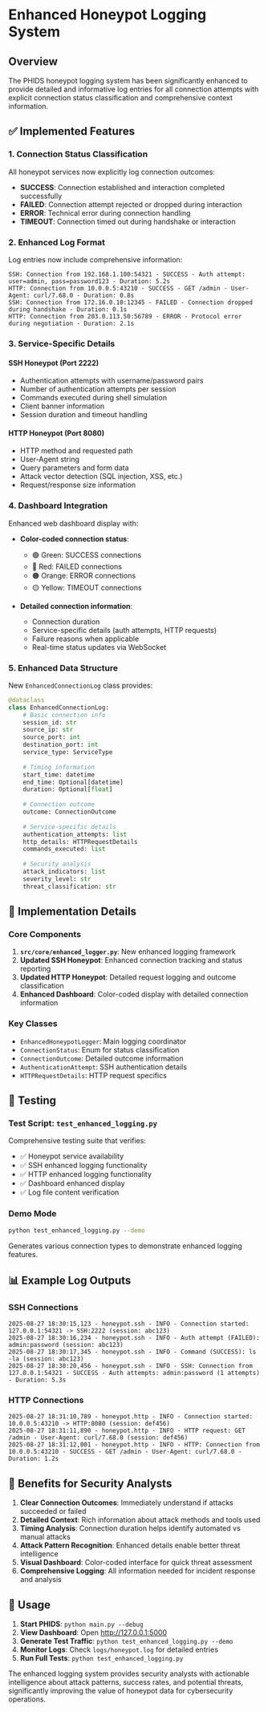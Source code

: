 # Enhanced Honeypot Logging System

## Overview

The PHIDS honeypot logging system has been significantly enhanced to provide detailed and informative log entries for all connection attempts with explicit connection status classification and comprehensive context information.

## ✅ **Implemented Features**

### 1. **Connection Status Classification**

All honeypot services now explicitly log connection outcomes:

- **SUCCESS**: Connection established and interaction completed successfully
- **FAILED**: Connection attempt rejected or dropped during interaction
- **ERROR**: Technical error during connection handling
- **TIMEOUT**: Connection timed out during handshake or interaction

### 2. **Enhanced Log Format**

Log entries now include comprehensive information:

```
SSH: Connection from 192.168.1.100:54321 - SUCCESS - Auth attempt: user=admin, pass=password123 - Duration: 5.2s
HTTP: Connection from 10.0.0.5:43210 - SUCCESS - GET /admin - User-Agent: curl/7.68.0 - Duration: 0.8s
SSH: Connection from 172.16.0.10:12345 - FAILED - Connection dropped during handshake - Duration: 0.1s
HTTP: Connection from 203.0.113.50:56789 - ERROR - Protocol error during negotiation - Duration: 2.1s
```

### 3. **Service-Specific Details**

#### **SSH Honeypot (Port 2222)**
- Authentication attempts with username/password pairs
- Number of authentication attempts per session
- Commands executed during shell simulation
- Client banner information
- Session duration and timeout handling

#### **HTTP Honeypot (Port 8080)**
- HTTP method and requested path
- User-Agent string
- Query parameters and form data
- Attack vector detection (SQL injection, XSS, etc.)
- Request/response size information

### 4. **Dashboard Integration**

Enhanced web dashboard display with:

- **Color-coded connection status**:
  - 🟢 Green: SUCCESS connections
  - 🔴 Red: FAILED connections  
  - 🟠 Orange: ERROR connections
  - 🟡 Yellow: TIMEOUT connections

- **Detailed connection information**:
  - Connection duration
  - Service-specific details (auth attempts, HTTP requests)
  - Failure reasons when applicable
  - Real-time status updates via WebSocket

### 5. **Enhanced Data Structure**

New `EnhancedConnectionLog` class provides:

```python
@dataclass
class EnhancedConnectionLog:
    # Basic connection info
    session_id: str
    source_ip: str
    source_port: int
    destination_port: int
    service_type: ServiceType
    
    # Timing information
    start_time: datetime
    end_time: Optional[datetime]
    duration: Optional[float]
    
    # Connection outcome
    outcome: ConnectionOutcome
    
    # Service-specific details
    authentication_attempts: list
    http_details: HTTPRequestDetails
    commands_executed: list
    
    # Security analysis
    attack_indicators: list
    severity_level: str
    threat_classification: str
```

## 🔧 **Implementation Details**

### **Core Components**

1. **`src/core/enhanced_logger.py`**: New enhanced logging framework
2. **Updated SSH Honeypot**: Enhanced connection tracking and status reporting
3. **Updated HTTP Honeypot**: Detailed request logging and outcome classification
4. **Enhanced Dashboard**: Color-coded display with detailed connection information

### **Key Classes**

- `EnhancedHoneypotLogger`: Main logging coordinator
- `ConnectionStatus`: Enum for status classification
- `ConnectionOutcome`: Detailed outcome information
- `AuthenticationAttempt`: SSH authentication details
- `HTTPRequestDetails`: HTTP request specifics

## 🧪 **Testing**

### **Test Script**: `test_enhanced_logging.py`

Comprehensive testing suite that verifies:

- ✅ Honeypot service availability
- ✅ SSH enhanced logging functionality
- ✅ HTTP enhanced logging functionality  
- ✅ Dashboard enhanced display
- ✅ Log file content verification

### **Demo Mode**

```bash
python test_enhanced_logging.py --demo
```

Generates various connection types to demonstrate enhanced logging features.

## 📊 **Example Log Outputs**

### **SSH Connections**

```
2025-08-27 18:30:15,123 - honeypot.ssh - INFO - Connection started: 127.0.0.1:54321 -> SSH:2222 (session: abc123)
2025-08-27 18:30:16,234 - honeypot.ssh - INFO - Auth attempt (FAILED): admin:password (session: abc123)
2025-08-27 18:30:17,345 - honeypot.ssh - INFO - Command (SUCCESS): ls -la (session: abc123)
2025-08-27 18:30:20,456 - honeypot.ssh - INFO - SSH: Connection from 127.0.0.1:54321 - SUCCESS - Auth attempts: admin:password (1 attempts) - Duration: 5.3s
```

### **HTTP Connections**

```
2025-08-27 18:31:10,789 - honeypot.http - INFO - Connection started: 10.0.0.5:43210 -> HTTP:8080 (session: def456)
2025-08-27 18:31:11,890 - honeypot.http - INFO - HTTP request: GET /admin - User-Agent: curl/7.68.0 (session: def456)
2025-08-27 18:31:12,001 - honeypot.http - INFO - HTTP: Connection from 10.0.0.5:43210 - SUCCESS - GET /admin - User-Agent: curl/7.68.0 - Duration: 1.2s
```

## 🎯 **Benefits for Security Analysts**

1. **Clear Connection Outcomes**: Immediately understand if attacks succeeded or failed
2. **Detailed Context**: Rich information about attack methods and tools used
3. **Timing Analysis**: Connection duration helps identify automated vs manual attacks
4. **Attack Pattern Recognition**: Enhanced details enable better threat intelligence
5. **Visual Dashboard**: Color-coded interface for quick threat assessment
6. **Comprehensive Logging**: All information needed for incident response and analysis

## 🚀 **Usage**

1. **Start PHIDS**: `python main.py --debug`
2. **View Dashboard**: Open http://127.0.0.1:5000
3. **Generate Test Traffic**: `python test_enhanced_logging.py --demo`
4. **Monitor Logs**: Check `logs/honeypot.log` for detailed entries
5. **Run Full Tests**: `python test_enhanced_logging.py`

The enhanced logging system provides security analysts with actionable intelligence about attack patterns, success rates, and potential threats, significantly improving the value of honeypot data for cybersecurity operations.
